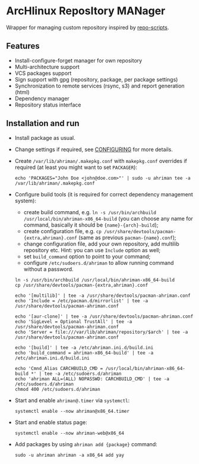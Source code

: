 # ArcHlinux ReposItory MANager

Wrapper for managing custom repository inspired by [repo-scripts](https://github.com/arcan1s/repo-scripts).

## Features

* Install-configure-forget manager for own repository
* Multi-architecture support
* VCS packages support
* Sign support with gpg (repository, package, per package settings)
* Synchronization to remote services (rsync, s3) and report generation (html)
* Dependency manager
* Repository status interface

## Installation and run

* Install package as usual.
* Change settings if required, see [CONFIGURING](CONFIGURING.md) for more details.
* Create `/var/lib/ahriman/.makepkg.conf` with `makepkg.conf` overrides if required (at least you might want to set `PACKAGER`):

    ```shell
    echo 'PACKAGES="John Doe <john@doe.com>"' | sudo -u ahriman tee -a /var/lib/ahriman/.makepkg.conf
    ```

* Configure build tools (it is required for correct dependency management system):

    * create build command, e.g. `ln -s /usr/bin/archbuild /usr/local/bin/ahriman-x86_64-build` (you can choose any name for command, basically it should be `{name}-{arch}-build`);
    * create configuration file, e.g. `cp /usr/share/devtools/pacman-{extra,ahriman}.conf` (same as previous `pacman-{name}.conf`);
    * change configuration file, add your own repository, add multilib repository etc. Hint: you can use `Include` option as well;
    * set `build_command` option to point to your command;
    * configure `/etc/sudoers.d/ahriman` to allow running command without a password.

    ```shell
    ln -s /usr/bin/archbuild /usr/local/bin/ahriman-x86_64-build
    cp /usr/share/devtools/pacman-{extra,ahriman}.conf

    echo '[multilib]' | tee -a /usr/share/devtools/pacman-ahriman.conf
    echo 'Include = /etc/pacman.d/mirrorlist' | tee -a /usr/share/devtools/pacman-ahriman.conf

    echo '[aur-clone]' | tee -a /usr/share/devtools/pacman-ahriman.conf
    echo 'SigLevel = Optional TrustAll' | tee -a /usr/share/devtools/pacman-ahriman.conf
    echo 'Server = file:///var/lib/ahriman/repository/$arch' | tee -a /usr/share/devtools/pacman-ahriman.conf

    echo '[build]' | tee -a /etc/ahriman.ini.d/build.ini
    echo 'build_command = ahriman-x86_64-build' | tee -a /etc/ahriman.ini.d/build.ini

    echo 'Cmnd_Alias CARCHBUILD_CMD = /usr/local/bin/ahriman-x86_64-build *' | tee -a /etc/sudoers.d/ahriman
    echo 'ahriman ALL=(ALL) NOPASSWD: CARCHBUILD_CMD' | tee -a /etc/sudoers.d/ahriman
    chmod 400 /etc/sudoers.d/ahriman
    ```

* Start and enable `ahriman@.timer` via `systemctl`:

    ```shell
    systemctl enable --now ahriman@x86_64.timer
    ```

* Start and enable status page:

    ```shell
    systemctl enable --now ahriman-web@x86_64
    ```

* Add packages by using `ahriman add {package}` command:

    ```shell
    sudo -u ahriman ahriman -a x86_64 add yay
    ```

